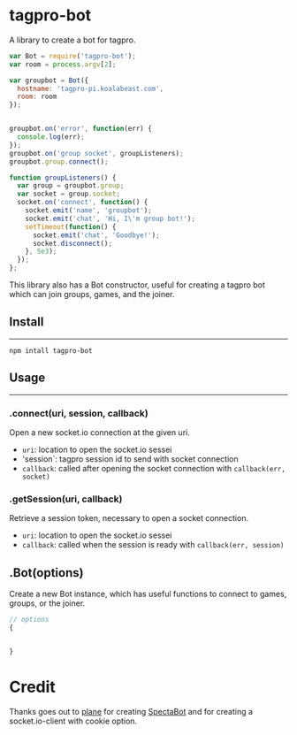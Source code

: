 # tagpro-bot

A library to create a bot for tagpro.

``` javascript
var Bot = require('tagpro-bot');
var room = process.argv[2];

var groupbot = Bot({
  hostname: 'tagpro-pi.koalabeast.com',
  room: room
});


groupbot.on('error', function(err) {
  console.log(err);
});
groupbot.on('group socket', groupListeners);
groupbot.group.connect();

function groupListeners() {
  var group = groupbot.group;
  var socket = group.socket;
  socket.on('connect', function() {
    socket.emit('name', 'groupbot');
    socket.emit('chat', 'Hi, I\'m group bot!');
    setTimeout(function() {
      socket.emit('chat', 'Goodbye!');
      socket.disconnect();
    }, 5e3);
  });
};
```

This library also has a Bot constructor, useful for creating
a tagpro bot which can join groups, games, and the joiner.

## Install
--------------

`npm intall tagpro-bot`

## Usage
--------------

### .connect(uri, session, callback)

Open a new socket.io connection at the given uri.

  * `uri`: location to open the socket.io sessei
  * 'session`: tagpro session id to send with socket connection
  * `callback`: called after opening the socket connection with `callback(err, socket)`

### .getSession(uri, callback)

Retrieve a session token, necessary to open a socket connection.

  * `uri`: location to open the socket.io sessei
  * `callback`: called when the session is ready with `callback(err, session)`

## .Bot(options)

Create a new Bot instance, which has useful functions to connect to games, groups, or the joiner.

``` javascript
// options
{


}
```

# Credit

Thanks goes out to [plane](/jj56) for creating [SpectaBot]() and for
creating a socket.io-client with cookie option.
